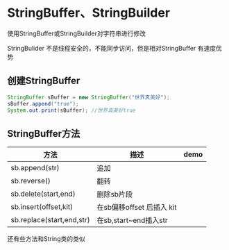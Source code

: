 # StringBuffer、StringBuilder

使用StringBuffer或StringBuilder对字符串进行修改

StringBulider   不是线程安全的，不能同步访问，但是相对StringBuffer 有速度优势

## 创建StringBuffer

```java
StringBuffer sBuffer = new StringBuffer("世界真美好");
sBuffer.append("true");
System.out.print(sBuffer); //世界真美好true
```

## StringBuffer方法

方法 | 描述 | demo
-|-|-
sb.append(str) | 追加 
sb.reverse() | 翻转
sb.delete(start,end) | 删除sb片段
sb.insert(offset,kit) | 在sb偏移offset 后插入 kit
sb.replace(start,end,str) | 在sb,start~end插入str

还有些方法和String类的类似